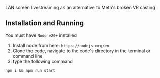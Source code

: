 LAN screen livestreaming as an alternative to Meta's broken VR casting

## Installation and Running

You must have `Node v20+` installed

1. Install node from here: `https://nodejs.org/en`
2. Clone the code, navigate to the code's directory in the terminal or command line
3. type the following command

```
npm i && npm run start
```
